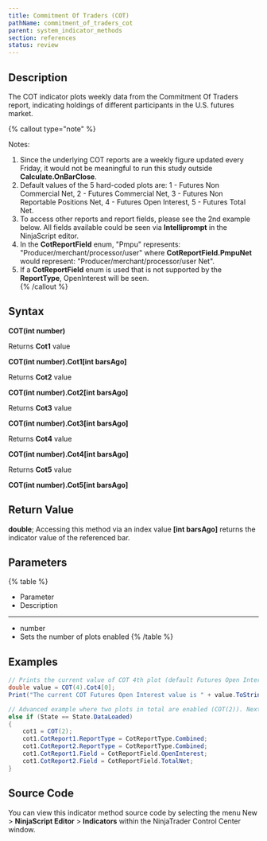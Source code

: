 ```yaml
---
title: Commitment Of Traders (COT)
pathName: commitment_of_traders_cot
parent: system_indicator_methods
section: references
status: review
---
```


## Description

The COT indicator plots weekly data from the Commitment Of Traders report, indicating holdings of different participants in the U.S. futures market.

{% callout type="note" %}

Notes:  

1. Since the underlying COT reports are a weekly figure updated every Friday, it would not be meaningful to run this study outside **Calculate.OnBarClose**.  
2. Default values of the 5 hard-coded plots are: 1 - Futures Non Commercial Net, 2 - Futures Commercial Net, 3 - Futures Non Reportable Positions Net, 4 - Futures Open Interest, 5 - Futures Total Net.  
3. To access other reports and report fields, please see the 2nd example below. All fields available could be seen via **Intelliprompt** in the NinjaScript editor.  
4. In the **CotReportField** enum, "Pmpu" represents: "Producer/merchant/processor/user" where **CotReportField.PmpuNet** would represent: "Producer/merchant/processor/user Net".  
5. If a **CotReportField** enum is used that is not supported by the **ReportType**, OpenInterest will be seen.  
{% /callout %}

## Syntax

**COT(int number)**

Returns **Cot1** value  

**COT(int number).Cot1[int barsAgo]**

Returns **Cot2** value  

**COT(int number).Cot2[int barsAgo]**

Returns **Cot3** value  

**COT(int number).Cot3[int barsAgo]**

Returns **Cot4** value  

**COT(int number).Cot4[int barsAgo]**

Returns **Cot5** value  

**COT(int number).Cot5[int barsAgo]**

## Return Value

**double**; Accessing this method via an index value **[int barsAgo]** returns the indicator value of the referenced bar.

## Parameters

{% table %}

* Parameter
* Description

---

* number
* Sets the number of plots enabled
{% /table %}

## Examples

```csharp
// Prints the current value of COT 4th plot (default Futures Open Interest), the COT(4) would allow us to access the Cot1, Cot2, Cot3 and Cot4 plots, but not Cot5 (since not enabled)  
double value = COT(4).Cot4[0];  
Print("The current COT Futures Open Interest value is " + value.ToString());

// Advanced example where two plots in total are enabled (COT(2)). Next, the ReportType and Field are custom set per each plot.  
else if (State == State.DataLoaded)  
{  
    cot1 = COT(2);  
    cot1.CotReport1.ReportType = CotReportType.Combined;  
    cot1.CotReport2.ReportType = CotReportType.Combined;  
    cot1.CotReport1.Field = CotReportField.OpenInterest;  
    cot1.CotReport2.Field = CotReportField.TotalNet;  
}  
```

## Source Code

You can view this indicator method source code by selecting the menu New > **NinjaScript Editor** > **Indicators** within the NinjaTrader Control Center window.
